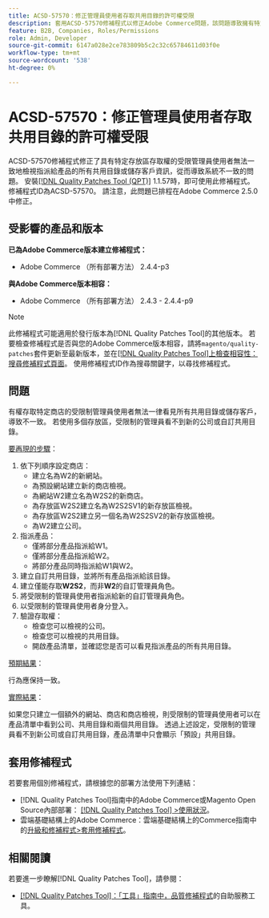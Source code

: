 ```yaml
---
title: ACSD-57570：修正管理員使用者存取共用目錄的許可權受限
description: 套用ACSD-57570修補程式以修正Adobe Commerce問題，該問題導致擁有特定商店存取權的受限制管理員使用者無法一致地檢視指派給產品的所有共用目錄或儲存客戶資訊，進而導致系統不一致。
feature: B2B, Companies, Roles/Permissions
role: Admin, Developer
source-git-commit: 6147a028e2ce783809b5c2c32c65784611d03f0e
workflow-type: tm+mt
source-wordcount: '538'
ht-degree: 0%

---
```



# ACSD-57570：修正管理員使用者存取共用目錄的許可權受限

ACSD-57570修補程式修正了具有特定存放區存取權的受限管理員使用者無法一致地檢視指派給產品的所有共用目錄或儲存客戶資訊，從而導致系統不一致的問題。 安裝[[!DNL Quality Patches Tool (QPT)]](/help/tools/quality-patches-tool/quality-patches-tool-to-self-serve-quality-patches.md) 1.1.57時，即可使用此修補程式。 修補程式ID為ACSD-57570。 請注意，此問題已排程在Adobe Commerce 2.5.0中修正。

## 受影響的產品和版本

**已為Adobe Commerce版本建立修補程式：**

* Adobe Commerce （所有部署方法） 2.4.4-p3

**與Adobe Commerce版本相容：**

* Adobe Commerce （所有部署方法） 2.4.3 - 2.4.4-p9

>[!NOTE]
>
>此修補程式可能適用於發行版本為[!DNL Quality Patches Tool]的其他版本。 若要檢查修補程式是否與您的Adobe Commerce版本相容，請將`magento/quality-patches`套件更新至最新版本，並在[[!DNL Quality Patches Tool]上檢查相容性：搜尋修補程式頁面](https://experienceleague.adobe.com/tools/commerce-quality-patches/index.html?lang=zh-Hant)。 使用修補程式ID作為搜尋關鍵字，以尋找修補程式。

## 問題

有權存取特定商店的受限制管理員使用者無法一律看見所有共用目錄或儲存客戶，導致不一致。 若使用多個存放區，受限制的管理員看不到新的公司或自訂共用目錄。

<u>要再現的步驟</u>：

1. 依下列順序設定商店：
   * 建立名為W2的新網站。
   * 為預設網站建立新的商店檢視。
   * 為網站W2建立名為W2S2的新商店。
   * 為存放區W2S2建立名為W2S2SV1的新存放區檢視。
   * 為存放區W2S2建立另一個名為W2S2SV2的新存放區檢視。
   * 為W2建立公司。
1. 指派產品：
   * 僅將部分產品指派給W1。
   * 僅將部分產品指派給W2。
   * 將部分產品同時指派給W1與W2。
1. 建立自訂共用目錄，並將所有產品指派給該目錄。
1. 建立僅能存取&#x200B;**W2S2**，而非&#x200B;**W2**&#x200B;的自訂管理員角色。
1. 將受限制的管理員使用者指派給新的自訂管理員角色。
1. 以受限制的管理員使用者身分登入。
1. 驗證存取權：
   * 檢查您可以檢視的公司。
   * 檢查您可以檢視的共用目錄。
   * 開啟產品清單，並確認您是否可以看見指派產品的所有共用目錄。

<u>預期結果</u>：

行為應保持一致。

<u>實際結果</u>：

如果您只建立一個額外的網站、商店和商店檢視，則受限制的管理員使用者可以在產品清單中看到公司、共用目錄和兩個共用目錄。 透過上述設定，受限制的管理員看不到新公司或自訂共用目錄，產品清單中只會顯示「預設」共用目錄。

## 套用修補程式

若要套用個別修補程式，請根據您的部署方法使用下列連結：

* [!DNL Quality Patches Tool]指南中的Adobe Commerce或Magento Open Source內部部署： [[!DNL Quality Patches Tool] >使用狀況](/help/tools/quality-patches-tool/usage.md)。
* 雲端基礎結構上的Adobe Commerce：雲端基礎結構上的Commerce指南中的[升級和修補程式>套用修補程式](https://experienceleague.adobe.com/docs/commerce-cloud-service/user-guide/develop/upgrade/apply-patches.html?lang=zh-Hant)。

## 相關閱讀

若要進一步瞭解[!DNL Quality Patches Tool]，請參閱：

* [[!DNL Quality Patches Tool]：「工具」指南中，品質修補程式](/help/tools/quality-patches-tool/quality-patches-tool-to-self-serve-quality-patches.md)的自助服務工具。
